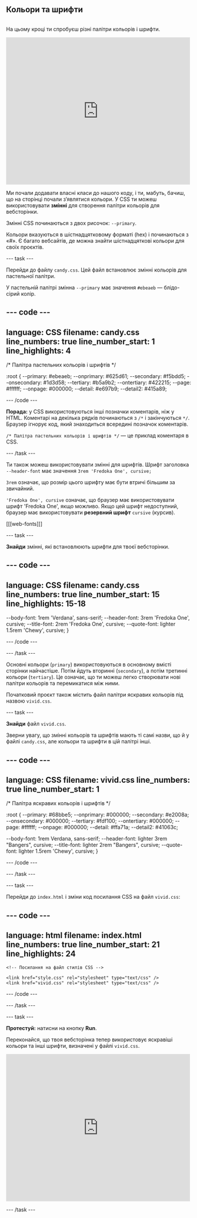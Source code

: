 ## Кольори та шрифти

<div style="display: flex; flex-wrap: wrap">
<div style="flex-basis: 200px; flex-grow: 1; margin-right: 15px;">

На цьому кроці ти спробуєш різні палітри кольорів і шрифти.

</div>
<div>
<iframe src="https://editor.raspberrypi.org/uk-UA/embed/viewer/anime-expressions-step-6" width="500" height="400" frameborder="0" marginwidth="0" marginheight="0" allowfullscreen> </iframe>
</div>
</div>

Ми почали додавати власні класи до нашого коду, і ти, мабуть, бачиш, що на сторінці почали зʼявлятися кольори. У CSS ти можеш використовувати **змінні** для створення палітри кольорів для вебсторінки.

Змінні CSS починаються з двох рисочок: `--primary`.

Кольори вказуються в шістнадцятковому форматі (hex) і починаються з «#». Є багато вебсайтів, де можна знайти шістнадцяткові кольори для своїх проєктів.

--- task ---

Перейди до файлу `candy.css`. Цей файл встановлює змінні кольорів для пастельної палітри.

У пастельній палітрі змінна `--primary` має значення `#ebeaeb` — блідо-сірий колір.

--- code ---
---
language: CSS
filename: candy.css
line_numbers: true
line_number_start: 1
line_highlights: 4
---
/* Палітра пастельних кольорів і шрифтів */

:root {
  --primary: #ebeaeb;
  --onprimary: #625d61;
  --secondary: #f5bdd5;
  --onsecondary: #1d3d58;
  --tertiary: #b5a9b2;
  --ontertiary: #422215;
  --page: #ffffff;
  --onpage: #000000;
  --detail: #e697b9;
  --detail2: #415a89;

--- /code ---

**Порада:** у CSS використовуються інші позначки коментарів, ніж у HTML. Коментарі на декілька рядків починаються з `/*` і закінчуються `*/`. Браузер ігнорує код, який знаходиться всередині позначок коментарів.

`/* Палітра пастельних кольорів і шрифтів */` — це приклад коментаря в CSS.

--- /task ---

Ти також можеш використовувати змінні для шрифтів. Шрифт заголовка `--header-font` має значення `3rem 'Fredoka One', cursive;`

`3rem` означає, що розмір цього шрифту має бути втричі більшим за звичайний.

`'Fredoka One', cursive` означає, що браузер має використовувати шрифт 'Fredoka One', якщо можливо. Якщо цей шрифт недоступний, браузер має використовувати **резервний шрифт** `cursive` (курсив).

[[[web-fonts]]]

--- task ---

**Знайди** змінні, які встановлюють шрифти для твоєї вебсторінки.

--- code ---
---
language: CSS
filename: candy.css
line_numbers: true
line_number_start: 15
line_highlights: 15-18
---

  --body-font: 1rem 'Verdana', sans-serif;
  --header-font: 3rem 'Fredoka One', cursive;
  --title-font: 2rem 'Fredoka One', cursive;
  --quote-font: lighter 1.5rem 'Chewy', cursive;
}

--- /code ---

--- /task ---

Основні кольори (`primary`) використовуються в основному вмісті сторінки найчастіше. Потім йдуть вторинні (`secondary`), а потім третинні кольори (`tertiary`). Це означає, що ти можеш легко створювати нові палітри кольорів та перемикатися між ними.

Початковий проєкт також містить файл палітри яскравих кольорів під назвою `vivid.css`.

--- task ---

**Знайди** файл `vivid.css`.

Зверни увагу, що змінні кольорів та шрифтів мають ті самі назви, що й у файлі `candy.css`, але кольори та шрифти в цій палітрі інші.

--- code ---
---
language: CSS
filename: vivid.css
line_numbers: true
line_number_start: 1
---

/* Палітра яскравих кольорів і шрифтів */

:root {
  --primary: #68bbe5;
  --onprimary: #000000;
  --secondary: #e2008a;
  --onsecondary: #000000;
  --tertiary: #fdf100;
  --ontertiary: #000000;
  --page: #ffffff;
  --onpage: #000000;
  --detail: #ffa71a;
  --detail2: #41063c;

  --body-font: 1rem Verdana, sans-serif;
  --header-font: lighter 3rem "Bangers", cursive;
  --title-font: lighter 2rem "Bangers", cursive;
  --quote-font: lighter 1.5rem 'Chewy', cursive;
} 

--- /code ---

--- /task ---

--- task ---

Перейди до `index.html` і зміни код посилання CSS на файл `vivid.css`:

--- code ---
---
language: html
filename: index.html
line_numbers: true
line_number_start: 21
line_highlights: 24
---   
    <!-- Посилання на файл стилів CSS -->

    <link href="style.css" rel="stylesheet" type="text/css" />
    <link href="vivid.css" rel="stylesheet" type="text/css" />

--- /code ---

--- /task ---

--- task ---

**Протестуй:** натисни на кнопку **Run**.

Переконайся, що твоя вебсторінка тепер використовує яскравіші кольори та інші шрифти, визначені у файлі `vivid.css`.

<iframe src="https://editor.raspberrypi.org/uk-UA/embed/viewer/anime-expressions-step-6" width="500" height="400" frameborder="0" marginwidth="0" marginheight="0" allowfullscreen> </iframe>

--- /task ---
